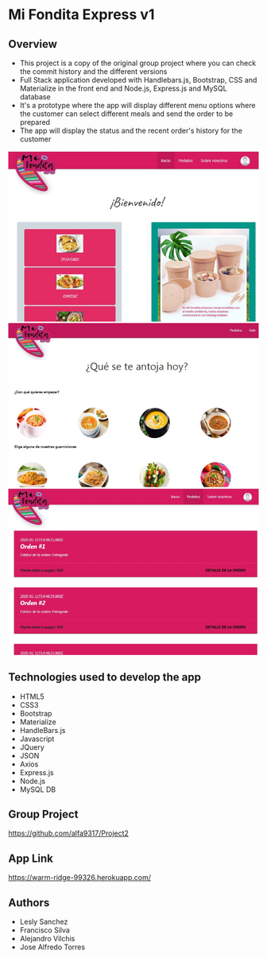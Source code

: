# Mi Fondita Express v1

## Overview

* This project is a copy of the original group project where you can check the commit history and the different versions
* Full Stack application developed with Handlebars.js, Bootstrap, CSS and Materialize in the front end and Node.js, Express.js and MySQL database
* It's a prototype where the app will display different menu options where the customer can select different meals and send the order to be prepared
* The app will display the status and the recent order's history for the customer

![Screenshot](public/images/screenshot.JPG)
![Screenshot](public/images/screenshot2.JPG)
![Screenshot](public/images/screenshot3.JPG)

## Technologies used to develop the app

- HTML5
- CSS3
- Bootstrap
- Materialize
- HandleBars.js
- Javascript
- JQuery
- JSON
- Axios
- Express.js
- Node.js
- MySQL DB

## Group Project
https://github.com/alfa9317/Project2

## App Link
https://warm-ridge-99326.herokuapp.com/

## Authors

* Lesly Sanchez
* Francisco Silva
* Alejandro Vilchis
* Jose Alfredo Torres